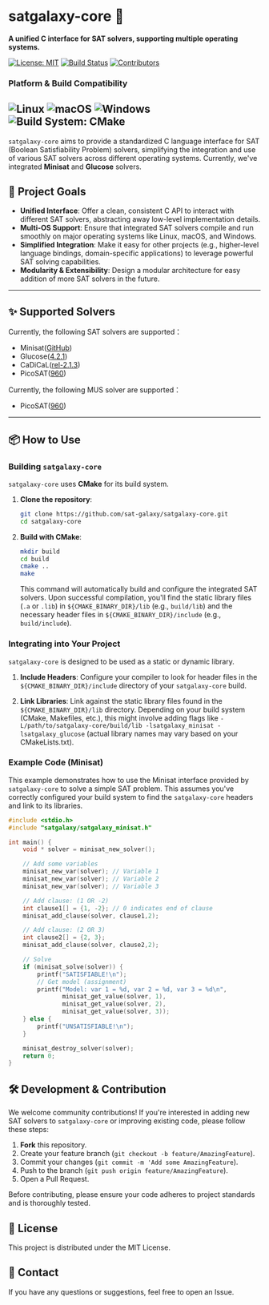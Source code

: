 # satgalaxy-core 🌌

**A unified C interface for SAT solvers, supporting multiple operating systems.**

[![License: MIT](https://img.shields.io/badge/License-MIT-yellow.svg)](https://opensource.org/licenses/MIT)
[![Build Status](https://img.shields.io/badge/Build-Passing-brightgreen)](https://github.com/sat-galaxy/satgalaxy-core/actions) 
[![Contributors](https://img.shields.io/github/contributors/sat-galaxy/satgalaxy-core)](https://github.com/sat-galaxy/satgalaxy-core/graphs/contributors) 

### Platform & Build Compatibility


![Linux](https://img.shields.io/badge/OS-Linux-informational?logo=linux&logoColor=white)
![macOS](https://img.shields.io/badge/OS-macOS-informational?logo=apple&logoColor=white)
![Windows](https://img.shields.io/badge/OS-Windows-informational?logo=windows&logoColor=white)
![Build System: CMake](https://img.shields.io/badge/Build%20System-CMake-blue?logo=cmake&logoColor=white)
---

`satgalaxy-core` aims to provide a standardized C language interface for SAT (Boolean Satisfiability Problem) solvers, simplifying the integration and use of various SAT solvers across different operating systems. Currently, we've integrated **Minisat** and **Glucose** solvers.



## 🚀 Project Goals

* **Unified Interface**: Offer a clean, consistent C API to interact with different SAT solvers, abstracting away low-level implementation details.
* **Multi-OS Support**: Ensure that integrated SAT solvers compile and run smoothly on major operating systems like Linux, macOS, and Windows.
* **Simplified Integration**: Make it easy for other projects (e.g., higher-level language bindings, domain-specific applications) to leverage powerful SAT solving capabilities.
* **Modularity & Extensibility**: Design a modular architecture for easy addition of more SAT solvers in the future.

---

## ✨ Supported Solvers

Currently, the following SAT solvers are supported：

- Minisat([GitHub](https://github.com/niklasso/minisat))
- Glucose([4.2.1](http://www.labri.fr/perso/lsimon/glucose/))
- CaDiCaL([rel-2.1.3](https://github.com/arminbiere/cadical))
- PicoSAT([960](https://fmv.jku.at/picosat/))

Currently, the following MUS solver are supported：
- PicoSAT([960](https://fmv.jku.at/picosat/))
---

## 📦 How to Use

### Building `satgalaxy-core`

`satgalaxy-core` uses **CMake** for its build system.

1.  **Clone the repository**:
    ```bash
    git clone https://github.com/sat-galaxy/satgalaxy-core.git
    cd satgalaxy-core
    ```

2.  **Build with CMake**:
    ```bash
    mkdir build
    cd build
    cmake ..
    make
    ```
    This command will automatically  build and configure the integrated SAT solvers. Upon successful compilation, you'll find the static library files (`.a` or `.lib`) in `${CMAKE_BINARY_DIR}/lib` (e.g., `build/lib`) and the necessary header files in `${CMAKE_BINARY_DIR}/include` (e.g., `build/include`).

### Integrating into Your Project

`satgalaxy-core` is designed to be used as a static or dynamic library.

1.  **Include Headers**:
    Configure your compiler to look for header files in the `${CMAKE_BINARY_DIR}/include` directory of your `satgalaxy-core` build.

2.  **Link Libraries**:
    Link against the static library files found in the `${CMAKE_BINARY_DIR}/lib` directory. Depending on your build system (CMake, Makefiles, etc.), this might involve adding flags like `-L/path/to/satgalaxy-core/build/lib -lsatgalaxy_minisat -lsatgalaxy_glucose` (actual library names may vary based on your CMakeLists.txt).

### Example Code (Minisat)

This example demonstrates how to use the Minisat interface provided by `satgalaxy-core` to solve a simple SAT problem. This assumes you've correctly configured your build system to find the `satgalaxy-core` headers and link to its libraries.
```c
#include <stdio.h>
#include "satgalaxy/satgalaxy_minisat.h" 

int main() {
    void * solver = minisat_new_solver();

    // Add some variables
    minisat_new_var(solver); // Variable 1
    minisat_new_var(solver); // Variable 2
    minisat_new_var(solver); // Variable 3

    // Add clause: (1 OR -2)
    int clause1[] = {1, -2}; // 0 indicates end of clause
    minisat_add_clause(solver, clause1,2);

    // Add clause: (2 OR 3)
    int clause2[] = {2, 3};
    minisat_add_clause(solver, clause2,2);

    // Solve
    if (minisat_solve(solver)) {
        printf("SATISFIABLE!\n");
        // Get model (assignment)
        printf("Model: var 1 = %d, var 2 = %d, var 3 = %d\n",
               minisat_get_value(solver, 1),
               minisat_get_value(solver, 2),
               minisat_get_value(solver, 3));
    } else {
        printf("UNSATISFIABLE!\n");
    }

    minisat_destroy_solver(solver);
    return 0;
}
```

## 🛠️ Development & Contribution

We welcome community contributions! If you're interested in adding new SAT solvers to `satgalaxy-core` or improving existing code, please follow these steps:

  1. **Fork** this repository.
  2. Create your feature branch (`git checkout -b feature/AmazingFeature`).
  3. Commit your changes (`git commit -m 'Add some AmazingFeature`).
  4. Push to the branch (`git push origin feature/AmazingFeature`).
  5. Open a Pull Request.

Before contributing, please ensure your code adheres to project standards and is thoroughly tested.

## 📜 License

This project is distributed under the MIT License.

## 📧 Contact

If you have any questions or suggestions, feel free to open an Issue.